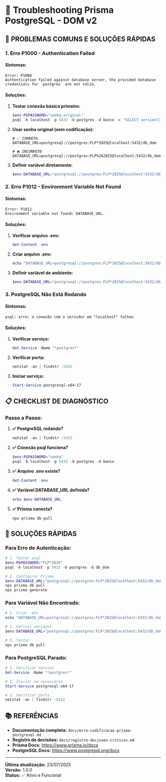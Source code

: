# 🔧 Troubleshooting Prisma PostgreSQL - DOM v2

## 🚨 **PROBLEMAS COMUNS E SOLUÇÕES RÁPIDAS**

### **1. Erro P1000 - Authentication Failed**

#### **Sintomas:**
```
Error: P1000
Authentication failed against database server, the provided database credentials for `postgres` are not valid.
```

#### **Soluções:**
1. **Testar conexão básica primeiro:**
   ```powershell
   $env:PGPASSWORD="senha_original"
   psql -h localhost -p 5432 -U postgres -d banco -c "SELECT version();"
   ```

2. **Usar senha original (sem codificação):**
   ```env
   # ✅ CORRETO
   DATABASE_URL=postgresql://postgres:FLP*2025@localhost:5432/db_dom
   
   # ❌ INCORRETO
   DATABASE_URL=postgresql://postgres:FLP%2A2025@localhost:5432/db_dom
   ```

3. **Definir variável diretamente:**
   ```powershell
   $env:DATABASE_URL="postgresql://postgres:FLP*2025@localhost:5432/db_dom"
   ```

### **2. Erro P1012 - Environment Variable Not Found**

#### **Sintomas:**
```
Error: P1012
Environment variable not found: DATABASE_URL.
```

#### **Soluções:**
1. **Verificar arquivo .env:**
   ```powershell
   Get-Content .env
   ```

2. **Criar arquivo .env:**
   ```powershell
   echo "DATABASE_URL=postgresql://postgres:FLP*2025@localhost:5432/db_dom" > .env
   ```

3. **Definir variável de ambiente:**
   ```powershell
   $env:DATABASE_URL="postgresql://postgres:FLP*2025@localhost:5432/db_dom"
   ```

### **3. PostgreSQL Não Está Rodando**

#### **Sintomas:**
```
psql: erro: a conexão com o servidor em "localhost" falhou
```

#### **Soluções:**
1. **Verificar serviço:**
   ```powershell
   Get-Service -Name "*postgres*"
   ```

2. **Verificar porta:**
   ```powershell
   netstat -an | findstr :5432
   ```

3. **Iniciar serviço:**
   ```powershell
   Start-Service postgresql-x64-17
   ```

## 📋 **CHECKLIST DE DIAGNÓSTICO**

### **Passo a Passo:**
1. **✅ PostgreSQL rodando?**
   ```powershell
   netstat -an | findstr :5432
   ```

2. **✅ Conexão psql funciona?**
   ```powershell
   $env:PGPASSWORD="senha"
   psql -h localhost -p 5432 -U postgres -d banco
   ```

3. **✅ Arquivo .env existe?**
   ```powershell
   Get-Content .env
   ```

4. **✅ Variável DATABASE_URL definida?**
   ```powershell
   echo $env:DATABASE_URL
   ```

5. **✅ Prisma conecta?**
   ```powershell
   npx prisma db pull
   ```

## 🎯 **SOLUÇÕES RÁPIDAS**

### **Para Erro de Autenticação:**
```powershell
# 1. Testar psql
$env:PGPASSWORD="FLP*2025"
psql -h localhost -p 5432 -U postgres -d db_dom

# 2. Configurar Prisma
$env:DATABASE_URL="postgresql://postgres:FLP*2025@localhost:5432/db_dom"
npx prisma db pull
npx prisma generate
```

### **Para Variável Não Encontrada:**
```powershell
# 1. Criar .env
echo "DATABASE_URL=postgresql://postgres:FLP*2025@localhost:5432/db_dom" > .env

# 2. Definir variável
$env:DATABASE_URL="postgresql://postgres:FLP*2025@localhost:5432/db_dom"

# 3. Testar
npx prisma db pull
```

### **Para PostgreSQL Parado:**
```powershell
# 1. Verificar serviço
Get-Service -Name "*postgres*"

# 2. Iniciar se necessário
Start-Service postgresql-x64-17

# 3. Verificar porta
netstat -an | findstr :5432
```

## 📚 **REFERÊNCIAS**

- **Documentação completa:** `docs/erro-codificacao-prisma-postgresql.md`
- **Registro de decisões:** `docs/registro-decisoes-criticas.md`
- **Prisma Docs:** https://www.prisma.io/docs
- **PostgreSQL Docs:** https://www.postgresql.org/docs

---

**Última atualização:** 23/07/2025  
**Versão:** 1.0.0  
**Status:** ✅ Ativo e Funcional 